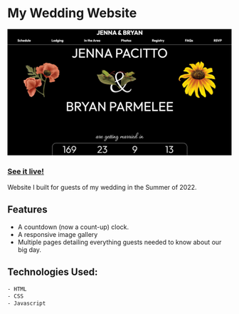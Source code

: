 # My Wedding Website

![screenshot](https://github.com/bryanparmelee/portfolio-site/blob/main/Assets/Images/wedding.jpg?raw=true)

### [See it live!](https://parmecitto.com/)

Website I built for guests of my wedding in the Summer of 2022.

## Features

- A countdown (now a count-up) clock.
- A responsive image gallery
- Multiple pages detailing everything guests needed to know about our big day.

## Technologies Used:

    - HTML
    - CSS
    - Javascript
